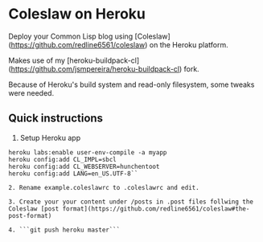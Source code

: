 # Coleslaw on Heroku

Deploy your Common Lisp blog using [Coleslaw] (https://github.com/redline6561/coleslaw) on the Heroku platform.

Makes use of my [heroku-buildpack-cl] (https://github.com/jsmpereira/heroku-buildpack-cl) fork.

Because of Heroku's build system and read-only filesystem, some tweaks were needed.

## Quick instructions

1. Setup Heroku app
```heroku create -s cedar --buildpack http://github.com/jsmpereira/heroku-buildpack-cl.git
heroku labs:enable user-env-compile -a myapp
heroku config:add CL_IMPL=sbcl
heroku config:add CL_WEBSERVER=hunchentoot
heroku config:add LANG=en_US.UTF-8``

2. Rename example.coleslawrc to .coleslawrc and edit.

3. Create your your content under /posts in .post files follwing the Coleslaw [post format](https://github.com/redline6561/coleslaw#the-post-format)

4. ```git push heroku master```